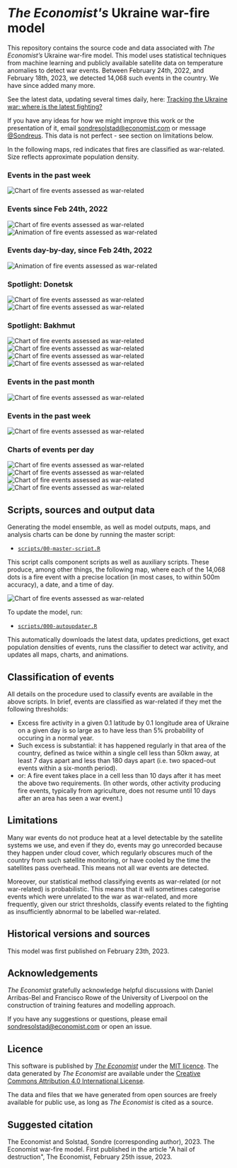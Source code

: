 # *The Economist's* Ukraine war-fire model
This repository contains the source code and data associated with *The Economist’s* Ukraine war-fire model. This model uses statistical techniques from machine learning and publicly available satellite data on temperature anomalies to detect war events. Between February 24th, 2022, and February 18th, 2023, we detected 14,068 such events in the country. We have since added many more. 

See the latest data, updating several times daily, here: [Tracking the Ukraine war: where is the latest fighting?](https://www.economist.com/interactive/graphic-detail/ukraine-fires) 

If you have any ideas for how we might improve this work or the presentation of it, email [sondresolstad@economist.com](mailto:sondresolstad@economist.com) or message [@Sondreus](https://twitter.com/Sondreus). This data is not perfect - see section on limitations below.

In the following maps, red indicates that fires are classified as war-related. Size reflects approximate population density. 

### Events in the past week
![Chart of fire events assessed as war-related](plots/live_ukraine_fire_map_last_week.png)  

### Events since Feb 24th, 2022
![Chart of fire events assessed as war-related](plots/live_ukraine_fire_map.png)  
![Animation of fire events assessed as war-related](plots/live_ukraine_fire_map_animated.gif)

### Events day-by-day, since Feb 24th, 2022
![Animation of fire events assessed as war-related](plots/live_ukraine_fire_map_animated_day_by_day.gif)

### Spotlight: Donetsk
![Chart of fire events assessed as war-related](plots/live_ukraine_fire_map_spotlight_1.png)  
![Chart of fire events assessed as war-related](plots/live_ukraine_fire_map_spotlight_2.png)  

### Spotlight: Bakhmut
![Chart of fire events assessed as war-related](plots/live_ukraine_fire_map_spotlight_3.png)  
![Chart of fire events assessed as war-related](plots/live_ukraine_fire_map_spotlight_4.png)  
![Chart of fire events assessed as war-related](plots/live_ukraine_fire_map_spotlight_4_by_week.png)  
![Chart of fire events assessed as war-related](plots/live_ukraine_fire_map_spotlight_4_by_day.png)  

### Events in the past month
![Chart of fire events assessed as war-related](plots/live_ukraine_fire_map_last_month.png)  

### Events in the past week
![Chart of fire events assessed as war-related](plots/live_ukraine_fire_map_last_week.png)  

### Charts of events per day
![Chart of fire events assessed as war-related](plots/fire_activity_per_day.png)  
![Chart of fire events assessed as war-related](plots/cloud_cover_by_day.png)  
![Chart of fire events assessed as war-related](plots/fire_by_pop_density_per_day.png)  
![Chart of fire events assessed as war-related](plots/attacks_per_day_by_location_of_strike.png)  

## Scripts, sources and output data
Generating the model ensemble, as well as model outputs, maps, and analysis charts can be done by running the master script: 

* [`scripts/00-master-script.R`](00-master-script.R)

This script calls component scripts as well as auxiliary scripts. These produce, among other things, the following map, where each of the 14,068 dots is a fire event with a precise location (in most cases, to within 500m accuracy), a date, and a time of day.

![Chart of fire events assessed as war-related](plots/ukraine_fire_map.png)  

To update the model, run:
* [`scripts/000-autoupdater.R`](000-autoupdater.R)

This automatically downloads the latest data, updates predictions, get exact population densities of events, runs the classifier to detect war activity, and updates all maps, charts, and animations.

## Classification of events

All details on the procedure used to classify events are available in the above scripts. In brief, events are classified as war-related if they met the following thresholds:
* Excess fire activity in a given 0.1 latitude by 0.1 longitude area of Ukraine on a given day is so large as to have less than 5% probability of occuring in a normal year.
* Such excess is substantial: it has happened regularly in that area of the country, defined as twice within a single cell less than 50km away, at least 7 days apart and less than 180 days apart (i.e. two spaced-out events within a six-month period).
* or: A fire event takes place in a cell less than 10 days after it has meet the above two requirements. (In other words, other activity producing fire events, typically from agriculture, does not resume until 10 days after an area has seen a war event.)

## Limitations
Many war events do not produce heat at a level detectable by the satellite systems we use, and even if they do, events may go unrecorded because they happen under cloud cover, which regularly obscures much of the country from such satellite monitoring, or have cooled by the time the satellites pass overhead. This means not all war events are detected. 

Moreover, our statistical method classifying events as war-related (or not war-related) is probabilistic. This means that it will sometimes categorise events which were unrelated to the war as war-related, and more frequently, given our strict thresholds, classify events related to the fighting as insufficiently abnormal to be labelled war-related. 

## Historical versions and sources
This model was first published on February 23th, 2023. 

## Acknowledgements
*The Economist* gratefully acknowledge helpful discussions with Daniel Arribas-Bel and Francisco Rowe of the University of Liverpool on the construction of training features and modelling approach.

If you have any suggestions or questions, please email [sondresolstad@economist.com](mailto:sondresolstad@economist.com) or open an issue.

## Licence
This software is published by [*The Economist*](https://www.economist.com) under the [MIT licence](https://opensource.org/licenses/MIT). The data generated by *The Economist* are available under the [Creative Commons Attribution 4.0 International License](https://creativecommons.org/licenses/by/4.0/).

The data and files that we have generated from open sources are freely available for public use, as long as *The Economist* is cited as a source.

## Suggested citation
The Economist and Solstad, Sondre (corresponding author), 2023. The Economist war-fire model. First published in the article "A hail of destruction", The Economist, February 25th issue, 2023.
